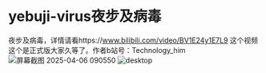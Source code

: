 # yebuji-virus夜步及病毒
夜步及病毒，详情请看https://www.bilibili.com/video/BV1E24y1E7L9
这个视频
这个是正式版大家久等了。作者b站号：Technology_him
![屏幕截图 2025-04-06 090550](https://github.com/user-attachments/assets/d69e077f-46d8-4679-a4a2-753332cc6daa)
![desktop](https://github.com/user-attachments/assets/a1a735df-d88c-4bec-b877-5d06f7c24a6e)
